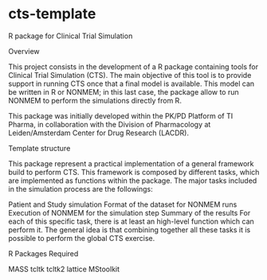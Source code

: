 # cts-template

R package for Clinical Trial Simulation


Overview

This project consists in the development of a R package containing tools for Clinical Trial Simulation (CTS). The main objective of this tool is to provide support in running CTS once that a final model is available. This model can be written in R or NONMEM; in this last case, the package allow to run NONMEM to perform the simulations directly from R.

This package was initially developed within the PK/PD Platform of TI Pharma, in collaboration with the Division of Pharmacology at Leiden/Amsterdam Center for Drug Research (LACDR).

Template structure

This package represent a practical implementation of a general framework build to perform CTS. This framework is composed by different tasks, which are implemented as functions within the package. The major tasks included in the simulation process are the followings:

Patient and Study simulation
Format of the dataset for NONMEM runs
Execution of NONMEM for the simulation step
Summary of the results
For each of this specific task, there is at least an high-level function which can perform it. The general idea is that combining together all these tasks it is possible to perform the global CTS exercise.

R Packages Required

MASS
tcltk
tcltk2
lattice
MStoolkit

